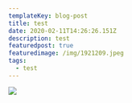 ```yaml
---
templateKey: blog-post
title: test
date: 2020-02-11T14:26:26.151Z
description: test
featuredpost: true
featuredimage: /img/1921209.jpeg
tags:
  - test
---
```

![](/img/1921209.jpeg)

